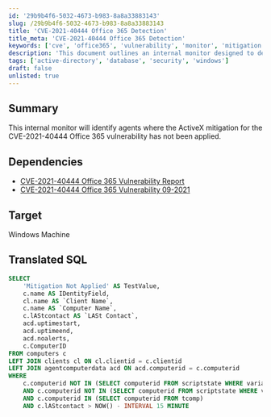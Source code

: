 ```yaml
---
id: '29b9b4f6-5032-4673-b983-8a8a33883143'
slug: /29b9b4f6-5032-4673-b983-8a8a33883143
title: 'CVE-2021-40444 Office 365 Detection'
title_meta: 'CVE-2021-40444 Office 365 Detection'
keywords: ['cve', 'office365', 'vulnerability', 'monitor', 'mitigation']
description: 'This document outlines an internal monitor designed to detect agents where the ActiveX mitigation for the CVE-2021-40444 vulnerability in Office 365 has not been applied. It includes dependencies, target environment, and a translated SQL query for implementation.'
tags: ['active-directory', 'database', 'security', 'windows']
draft: false
unlisted: true
---
```


## Summary

This internal monitor will identify agents where the ActiveX mitigation for the CVE-2021-40444 Office 365 vulnerability has not been applied.

## Dependencies

- [CVE-2021-40444 Office 365 Vulnerability Report](/docs/f9116dea-aa2e-440f-906b-d776a4d40922) 
- [CVE-2021-40444 Office 365 Vulnerability 09-2021](/docs/65b16233-a267-41b7-8183-d714dab3bc4e) 

## Target

Windows Machine

## Translated SQL

```sql
SELECT 
    'Mitigation Not Applied' AS TestValue,
    c.name AS IDentityField,
    cl.name AS `Client Name`,
    c.name AS `Computer Name`,
    c.lAStcontact AS `LASt Contact`,
    acd.uptimestart,
    acd.uptimeend,
    acd.noalerts,
    c.ComputerID
FROM computers c 
LEFT JOIN clients cl ON cl.clientid = c.clientid
LEFT JOIN agentcomputerdata acd ON acd.computerid = c.computerid
WHERE
    c.computerid NOT IN (SELECT computerid FROM scriptstate WHERE variable = 'CVE-2021-40444_Office365' AND `value` LIKE '%Mitigation Applied%')
    AND c.computerid NOT IN (SELECT computerid FROM scriptstate WHERE variable = 'CVE-2021-40444_Office365' AND `value` LIKE '%Mitigation Pending to Restart%')
    AND c.computerid IN (SELECT computerid FROM tcomp)
    AND c.lAStcontact > NOW() - INTERVAL 15 MINUTE
```

